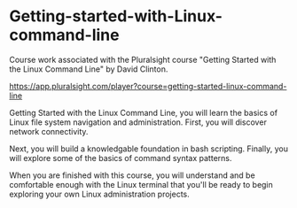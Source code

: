 # Getting-started-with-Linux-command-line
Course work associated with the Pluralsight course "Getting Started with the Linux Command Line" by David Clinton.

https://app.pluralsight.com/player?course=getting-started-linux-command-line

Getting Started with the Linux Command Line, you will learn the basics of Linux file system navigation and administration. First, you will discover network connectivity. 

Next, you will build a knowledgable foundation in bash scripting. Finally, you will explore some of the basics of command syntax patterns. 

When you are finished with this course, you will understand and be comfortable enough with the Linux terminal that you'll be ready to begin exploring your own Linux administration projects.
